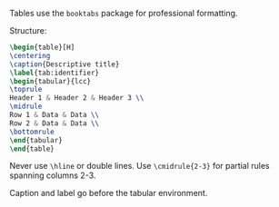 Tables use the `booktabs` package for professional formatting.

Structure:
```latex
\begin{table}[H]
\centering
\caption{Descriptive title}
\label{tab:identifier}
\begin{tabular}{lcc}
\toprule
Header 1 & Header 2 & Header 3 \\
\midrule
Row 1 & Data & Data \\
Row 2 & Data & Data \\
\bottomrule
\end{tabular}
\end{table}
```

Never use `\hline` or double lines. Use `\cmidrule{2-3}` for partial rules spanning columns 2-3.

Caption and label go before the tabular environment.

